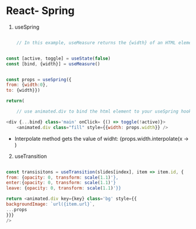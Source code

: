# React- Spring

1) useSpring



```js

    // In this example, useMeasure returns the {width} of an HTML element. use {...bind} to spread the useMeasure additions to your HTML element


const [active, toggle] = useState(false)
const [bind, {width}] = useMeasure()


const props = useSpring({
from: {width:0},
to: {width}})

return(

    // use animated.div to bind the html element to your useSpring hook.

<div {...bind} class='main' onClick= {() => toggle(!active)}>
    <animated.div class="fill" style={{width: props.width}} />

```

- Interpolate method gets the value of widht:
    {props.width.interpolate(x -> )

2) useTransition

```js

const transisitons = useTransition(slides[index], item => item.id, {
from: {opacity: 0, transform: scale(1.1)'},
enter:{opacity: 0, transform: scale(1.1)'}
leave: {opacity: 0, transform: scale(1.1)'}}

return <animated.div key={key} class='bg' style={{
backgroundImage: `url({item.url}`,
...props
}}}
/>
```



